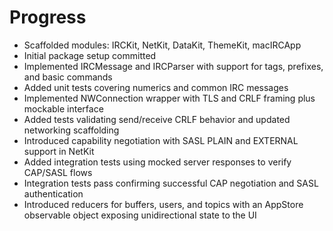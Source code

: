 # Progress

- Scaffolded modules: IRCKit, NetKit, DataKit, ThemeKit, macIRCApp
- Initial package setup committed
- Implemented IRCMessage and IRCParser with support for tags, prefixes, and basic commands
- Added unit tests covering numerics and common IRC messages
- Implemented NWConnection wrapper with TLS and CRLF framing plus mockable interface
- Added tests validating send/receive CRLF behavior and updated networking scaffolding
- Introduced capability negotiation with SASL PLAIN and EXTERNAL support in NetKit
- Added integration tests using mocked server responses to verify CAP/SASL flows
- Integration tests pass confirming successful CAP negotiation and SASL authentication
- Introduced reducers for buffers, users, and topics with an AppStore observable object exposing unidirectional state to the UI
